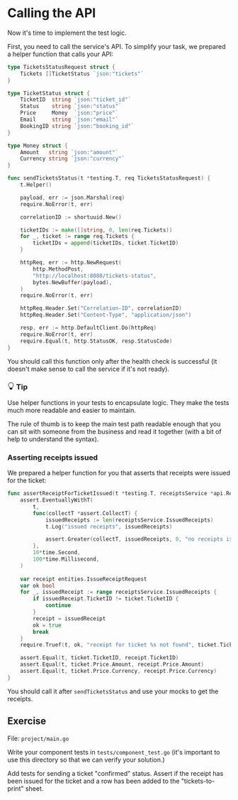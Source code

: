 # Calling the API

Now it's time to implement the test logic.

First, you need to call the service's API.
To simplify your task, we prepared a helper function that calls your API:

```go
type TicketsStatusRequest struct {
	Tickets []TicketStatus `json:"tickets"`
}

type TicketStatus struct {
	TicketID  string `json:"ticket_id"`
	Status    string `json:"status"`
	Price     Money  `json:"price"`
	Email     string `json:"email"`
	BookingID string `json:"booking_id"`
}

type Money struct {
	Amount   string `json:"amount"`
	Currency string `json:"currency"`
}

func sendTicketsStatus(t *testing.T, req TicketsStatusRequest) {
	t.Helper()

	payload, err := json.Marshal(req)
	require.NoError(t, err)

	correlationID := shortuuid.New()

	ticketIDs := make([]string, 0, len(req.Tickets))
	for _, ticket := range req.Tickets {
		ticketIDs = append(ticketIDs, ticket.TicketID)
	}

	httpReq, err := http.NewRequest(
		http.MethodPost,
		"http://localhost:8080/tickets-status",
		bytes.NewBuffer(payload),
	)
	require.NoError(t, err)

	httpReq.Header.Set("Correlation-ID", correlationID)
	httpReq.Header.Set("Content-Type", "application/json")

	resp, err := http.DefaultClient.Do(httpReq)
	require.NoError(t, err)
	require.Equal(t, http.StatusOK, resp.StatusCode)
}
```

You should call this function only after the health check is successful 
(it doesn't make sense to call the service if it's not ready).


<div class="alert alert-dismissible bg-light-primary d-flex flex-column flex-sm-row p-7 mb-10">
    <div class="d-flex flex-column">
        <h3 class="mb-5 text-dark">
			<svg xmlns="http://www.w3.org/2000/svg" width="16" height="16" fill="currentColor" class="bi bi-lightbulb text-primary" viewBox="0 0 16 16">
			  <path d="M2 6a6 6 0 1 1 10.174 4.31c-.203.196-.359.4-.453.619l-.762 1.769A.5.5 0 0 1 10.5 13a.5.5 0 0 1 0 1 .5.5 0 0 1 0 1l-.224.447a1 1 0 0 1-.894.553H6.618a1 1 0 0 1-.894-.553L5.5 15a.5.5 0 0 1 0-1 .5.5 0 0 1 0-1 .5.5 0 0 1-.46-.302l-.761-1.77a1.964 1.964 0 0 0-.453-.618A5.984 5.984 0 0 1 2 6zm6-5a5 5 0 0 0-3.479 8.592c.263.254.514.564.676.941L5.83 12h4.342l.632-1.467c.162-.377.413-.687.676-.941A5 5 0 0 0 8 1z"/>
			</svg>
			Tip
		</h3>
        <span>

Use helper functions in your tests to encapsulate logic.
They make the tests much more readable and easier to maintain.

The rule of thumb is to keep the main test path readable enough that you can sit with someone from the business
and read it together (with a bit of help to understand the syntax).

</span>
	</div>
	</div>

### Asserting receipts issued

We prepared a helper function for you that asserts that receipts were issued for the ticket:

```go
func assertReceiptForTicketIssued(t *testing.T, receiptsService *api.ReceiptsMock, ticket TicketStatus) {
	assert.EventuallyWithT(
		t,
		func(collectT *assert.CollectT) {
			issuedReceipts := len(receiptsService.IssuedReceipts)
			t.Log("issued receipts", issuedReceipts)

			assert.Greater(collectT, issuedReceipts, 0, "no receipts issued")
		},
		10*time.Second,
		100*time.Millisecond,
	)
	
	var receipt entities.IssueReceiptRequest
	var ok bool
	for _, issuedReceipt := range receiptsService.IssuedReceipts {
		if issuedReceipt.TicketID != ticket.TicketID {
			continue
		}
		receipt = issuedReceipt
		ok = true
		break
	}
	require.Truef(t, ok, "receipt for ticket %s not found", ticket.TicketID)

	assert.Equal(t, ticket.TicketID, receipt.TicketID)
	assert.Equal(t, ticket.Price.Amount, receipt.Price.Amount)
	assert.Equal(t, ticket.Price.Currency, receipt.Price.Currency)
}
```

You should call it after `sendTicketsStatus` and use your mocks to get the receipts.

## Exercise

File: `project/main.go`

Write your component tests in `tests/component_test.go` (it's important to use this directory so that we can verify your solution.)

Add tests for sending a ticket "confirmed" status.
Assert if the receipt has been issued for the ticket and a row has been added to the "tickets-to-print" sheet.
